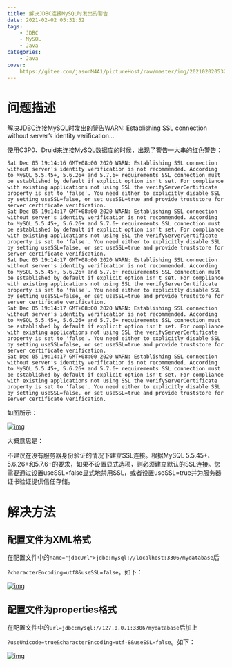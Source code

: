 ```yaml
---
title: 解决JDBC连接MySQL时发出的警告
date: 2021-02-02 05:31:52
tags:
	- JDBC
	- MySQL
	- Java
categories:
	- Java
cover:
	https://gitee.com/jasonM4A1/pictureHost/raw/master/img/20210202053256.png
---
```


# 问题描述

解决JDBC连接MySQL时发出的警告WARN: Establishing SSL connection without server’s identity
verification…

使用C3P0、Druid来连接MySQL数据库的时候，出现了警告一大串的红色警告：

```
Sat Dec 05 19:14:16 GMT+08:00 2020 WARN: Establishing SSL connection without server's identity verification is not recommended. According to MySQL 5.5.45+, 5.6.26+ and 5.7.6+ requirements SSL connection must be established by default if explicit option isn't set. For compliance with existing applications not using SSL the verifyServerCertificate property is set to 'false'. You need either to explicitly disable SSL by setting useSSL=false, or set useSSL=true and provide truststore for server certificate verification.
Sat Dec 05 19:14:17 GMT+08:00 2020 WARN: Establishing SSL connection without server's identity verification is not recommended. According to MySQL 5.5.45+, 5.6.26+ and 5.7.6+ requirements SSL connection must be established by default if explicit option isn't set. For compliance with existing applications not using SSL the verifyServerCertificate property is set to 'false'. You need either to explicitly disable SSL by setting useSSL=false, or set useSSL=true and provide truststore for server certificate verification.
Sat Dec 05 19:14:17 GMT+08:00 2020 WARN: Establishing SSL connection without server's identity verification is not recommended. According to MySQL 5.5.45+, 5.6.26+ and 5.7.6+ requirements SSL connection must be established by default if explicit option isn't set. For compliance with existing applications not using SSL the verifyServerCertificate property is set to 'false'. You need either to explicitly disable SSL by setting useSSL=false, or set useSSL=true and provide truststore for server certificate verification.
Sat Dec 05 19:14:17 GMT+08:00 2020 WARN: Establishing SSL connection without server's identity verification is not recommended. According to MySQL 5.5.45+, 5.6.26+ and 5.7.6+ requirements SSL connection must be established by default if explicit option isn't set. For compliance with existing applications not using SSL the verifyServerCertificate property is set to 'false'. You need either to explicitly disable SSL by setting useSSL=false, or set useSSL=true and provide truststore for server certificate verification.
Sat Dec 05 19:14:17 GMT+08:00 2020 WARN: Establishing SSL connection without server's identity verification is not recommended. According to MySQL 5.5.45+, 5.6.26+ and 5.7.6+ requirements SSL connection must be established by default if explicit option isn't set. For compliance with existing applications not using SSL the verifyServerCertificate property is set to 'false'. You need either to explicitly disable SSL by setting useSSL=false, or set useSSL=true and provide truststore for server certificate verification.
```

如图所示：

[![img](https://gitee.com/jasonM4A1/pictureHost/raw/master/20201205192034.png)](https://gitee.com/jasonM4A1/pictureHost/raw/master/20201205192034.png)

大概意思是：

不建议在没有服务器身份验证的情况下建立SSL连接。根据MySQL 5.5.45+、5.6.26+和5.7.6+的要求，如果不设置显式选项，则必须建立默认的SSL连接。您需要通过设置useSSL=false显式地禁用SSL，或者设置useSSL=true并为服务器证书验证提供信任存储。

# 解决方法

## 配置文件为XML格式

在配置文件中的`name="jdbcUrl">jdbc:mysql://localhost:3306/mydatabase`后

`?characterEncoding=utf8&useSSL=false`。如下：

[![img](https://gitee.com/jasonM4A1/pictureHost/raw/master/20201204232210.png)](https://gitee.com/jasonM4A1/pictureHost/raw/master/20201204232210.png)

## 配置文件为properties格式

在配置文件中的`url=jdbc:mysql://127.0.0.1:3306/mydatabase`后加上

`?useUnicode=true&characterEncoding=utf-8&useSSL=false`。如下：

[![img](https://gitee.com/jasonM4A1/pictureHost/raw/master/20201205194123.png)](https://gitee.com/jasonM4A1/pictureHost/raw/master/20201205194123.png)